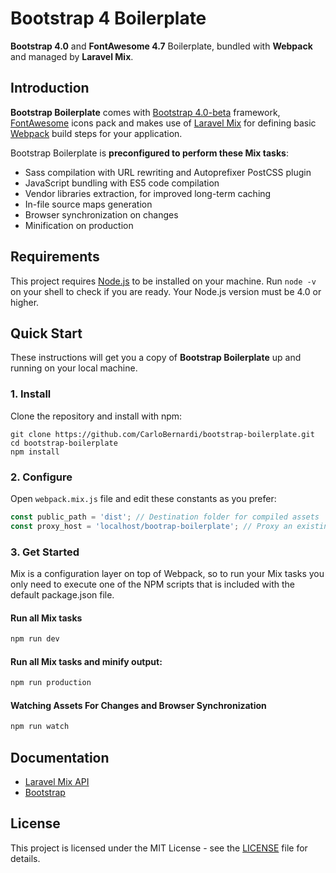 # Bootstrap 4 Boilerplate
**Bootstrap 4.0** and **FontAwesome 4.7** Boilerplate, bundled with **Webpack** and managed by **Laravel Mix**.


## Introduction
**Bootstrap Boilerplate** comes with [Bootstrap 4.0-beta](https://getbootstrap.com/) framework, [FontAwesome](http://fontawesome.io/) icons pack and makes use of [Laravel Mix](https://github.com/JeffreyWay/laravel-mix) for defining basic [Webpack](http://github.com/webpack/webpack) build steps for your application.

Bootstrap Boilerplate is **preconfigured to perform these Mix tasks**:
- Sass compilation with URL rewriting and Autoprefixer PostCSS plugin
- JavaScript bundling with ES5 code compilation
- Vendor libraries extraction, for improved long-term caching
- In-file source maps generation
- Browser synchronization on changes
- Minification on production


## Requirements

This project requires [Node.js](https://nodejs.org/) to be installed on your machine. Run <code>node -v</code> on your shell to check if you are ready. Your Node.js version must be 4.0 or higher.


## Quick Start
These instructions will get you a copy of **Bootstrap Boilerplate** up and running on your local machine.

### 1. Install
Clone the repository and install with npm:
```shell
git clone https://github.com/CarloBernardi/bootstrap-boilerplate.git
cd bootstrap-boilerplate
npm install
```

### 2. Configure
Open <code>webpack.mix.js</code> file and edit these constants as you prefer:
```javascript
const public_path = 'dist'; // Destination folder for compiled assets
const proxy_host = 'localhost/bootrap-boilerplate'; // Proxy an existing virtual host. (eg. 'local.dev')
```

### 3. Get Started
Mix is a configuration layer on top of Webpack, so to run your Mix tasks you only need to execute one of the NPM scripts that is included with the default package.json file.

#### Run all Mix tasks
```bash
npm run dev
```

#### Run all Mix tasks and minify output:
```bash
npm run production
```

#### Watching Assets For Changes and Browser Synchronization
```bash
npm run watch
```


## Documentation
- [Laravel Mix API](https://github.com/JeffreyWay/laravel-mix/tree/master/docs#readme)
- [Bootstrap](https://getbootstrap.com/docs/4.0/getting-started/introduction/)


## License
This project is licensed under the MIT License - see the [LICENSE](LICENSE) file for details.
